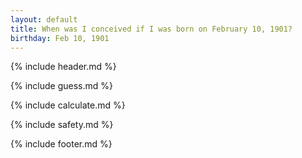 ```yaml
---
layout: default
title: When was I conceived if I was born on February 10, 1901?
birthday: Feb 10, 1901
---
```


{% include header.md %}

{% include guess.md %}

{% include calculate.md %}

{% include safety.md %}

{% include footer.md %}



